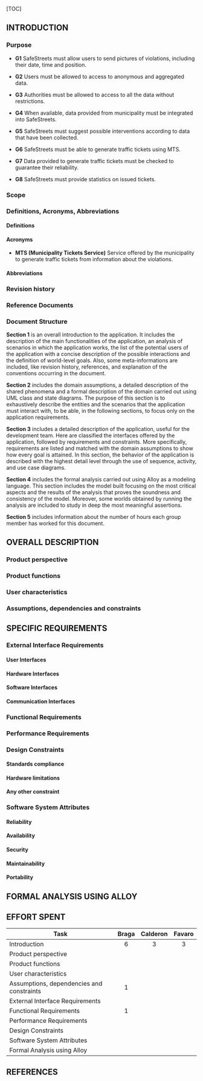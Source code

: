 [TOC]



## INTRODUCTION

### Purpose 
<!--here we include the goals of the project-->

* **G1**	SafeStreets must allow users to send pictures of violations, including their date, time and position. <!--TODO specify "send"-->

* **G2**	Users must be allowed to access to anonymous and aggregated data.
* **G3**	Authorities must be allowed to access to all the data without restrictions.
* **G4**	When available, data provided from municipality must be integrated into SafeStreets.
* **G5**	SafeStreets must suggest possible interventions according to data that have been collected.
* **G6**	SafeStreets must be able to generate traffic tickets using MTS.
* **G7**	Data provided to generate traffic tickets must be checked to guarantee their reliability.
* **G8**	SafeStreets must provide statistics on issued tickets.

### Scope

<!--here we include an analysis of the world and of the shared phenomena-->

### Definitions, Acronyms, Abbreviations

#### Definitions

#### Acronyms

* **MTS (Municipality Tickets Service)** Service offered by the municipality to generate traffic tickets from information about the violations.

#### Abbreviations

### Revision history
### Reference Documents
### Document Structure

**Section 1** is an overall introduction to the application. It includes the description of the main functionalities of the application, an analysis of scenarios in which the application works, the list of the potential users of the application with a concise description of the possible interactions and the definition of world-level goals. Also, some meta-informations are included, like revision history, references, and explanation of the conventions occurring in the document.

**Section 2** includes the domain assumptions, a detailed description of the shared phenomena and a formal description of the domain carried out using UML class and state diagrams. The purpose of this section is to exhaustively describe the entities and the scenarios that the application must interact with, to be able, in the following sections, to focus only on the application requirements.

**Section 3** includes a detailed description of the application, useful for the development team. Here are classified the interfaces offered by the application, followed by requirements and constraints. More specifically, requirements are listed and matched with the domain assumptions to show how every goal is attained. In this section, the behavior of the application is described with the highest detail level through the use of sequence, activity, and use case diagrams.

**Section 4** includes the formal analysis carried out using Alloy as a modeling language. This section includes the model built focusing on the most critical aspects and the results of the analysis that proves the soundness and consistency of the model. Moreover, some worlds obtained by running the analysis are included to study in deep the most meaningful assertions.

**Section 5** includes information about the number of hours each group member has worked for this document.

## OVERALL DESCRIPTION

### Product perspective
<!--here we include further details on the shared phenomena and a domain model (class diagrams and statecharts)-->
### Product functions
<!--here we include the most important requirements-->
### User characteristics
<!--here we include anything that is relevant to clarify their needs-->
### Assumptions, dependencies and constraints
<!--here we include domain assumptions-->

## SPECIFIC REQUIREMENTS
<!--Here we include more details on all aspects in Section 2 if they can be useful for the development team-->

### External Interface Requirements

#### User Interfaces
#### Hardware Interfaces
#### Software Interfaces 
#### Communication Interfaces

### Functional Requirements
<!--definition of use case diagrams, use cases and associated sequence/activity diagrams, and mapping on requirements-->
### Performance Requirements
### Design Constraints

#### Standards compliance
#### Hardware limitations
#### Any other constraint

### Software System Attributes

#### Reliability
#### Availability
#### Security
#### Maintainability
#### Portability

## FORMAL ANALYSIS USING ALLOY
<!--this section should include a brief presentation of the main objectives driving the formal modeling activity, as well as a description of the model itself, what can be proved with it, and why what is proved is important given the problem at hand. To show the soundness and correctness of the model, this section can show some worlds obtained by running it, and/or the results of the checks performed on meaningful assertions-->

## EFFORT SPENT
<!--in this section you will include information about the number of hours each group member has worked for this document-->

| Task                                      | Braga | Calderon | Favaro |
| ----------------------------------------- | :---: | :------: | :----: |
| Introduction                              |   6   |    3     |   3    |
| Product perspective                       |       |          |        |
| Product functions                         |       |          |        |
| User characteristics                      |       |          |        |
| Assumptions, dependencies and constraints |   1   |          |        |
| External Interface Requirements           |       |          |        |
| Functional Requirements                   |   1   |          |        |
| Performance Requirements                  |       |          |        |
| Design Constraints                        |       |          |        |
| Software System Attributes                |       |          |        |
| Formal Analysis using Alloy               |       |          |        |

## REFERENCES
